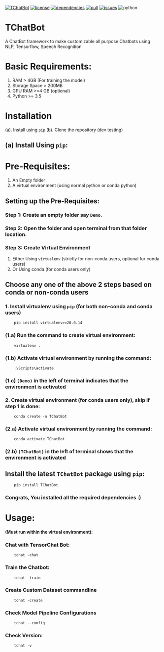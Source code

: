 [![TChatBot](https://img.shields.io/badge/TChatBot-v0.1.0-blue)](https://pypi.org/project/TChatBot/0.1.0/)  [![license](https://img.shields.io/badge/License-MIT-yellow)](https://github.com/deepraj1729/TChatBot/blob/master/LICENSE) [![dependencies](https://img.shields.io/badge/dependencies-packages-orange)](https://github.com/deepraj1729/TChatBot/blob/master/requirements.txt)
[![pull](https://img.shields.io/badge/pull--requests-requests-green)](https://github.com/deepraj1729/TChatBot/pulls) [![issues](https://img.shields.io/badge/issues-issues-red)](https://github.com/deepraj1729/TChatBot/issues) ![python](https://img.shields.io/badge/python-3.5%20%7C%203.6%20%7C%203.7-blue)


# TChatBot
A ChatBot framework to make customizable all purpose Chatbots using NLP, Tensorflow, Speech Recognition 

# Basic Requirements: 
1. RAM > 4GB (For training the model)
2. Storage Space > 200MB
3. GPU RAM >=4 GB (optional)
4. Python >= 3.5

# Installation

(a). Install using `pip` 
(b). Clone the repository (dev testing)

## (a) Install Using `pip`:

# Pre-Requisites:
1. An Empty folder
2. A virtual environment (using normal python or conda python)


## Setting up the Pre-Requisites:
### Step 1: Create an empty folder say `Demo`.

### Step 2: Open the folder and open terminal from that folder location.

### Step 3: Create Virtual Environment
1. Either Using `virtualenv` (strictly for non-conda users, optional for conda users)
2. Or Using conda (for conda users only)

## Choose any one of the above 2 steps based on conda or non-conda users
### 1. Install virtualenv using `pip` (for both non-conda and conda users)

        pip install virtualenv>=20.0.14
        
### (1.a) Run the command to create virtual environment: 

        virtualenv .

### (1.b) Activate virtual environment by running the command:
        
        .\Scripts\activate

### (1.c) `(Demo)` in the left of terminal indicates that the environment is activated

### 2. Create virtual environment (for conda users only), skip if step 1 is done: 

        conda create -n TChatBot

### (2.a) Activate virtual environment by running the command:

        conda activate TChatBot

### (2.b) `(TChatBot)` in the left of terminal shows that the environment is activated
                 

## Install the latest `TChatBot` package using `pip`:
        
        pip install TChatBot
        
### Congrats, You installed all the required dependencies :) 

# Usage:
#### (Must run within the virtual environment):

### Chat with TensorChat Bot:

        tchat -chat

### Train the Chatbot:

        tchat -train

### Create Custom Dataset commandline

        tchat -create

### Check Model Pipeline Configurations

        tchat --config

### Check Version:
        
        tchat -v
    


